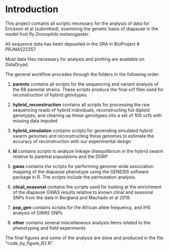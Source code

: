 # Introduction

This project contains all scripts necessary for the analysis of data for Erickson et al (submitted), examining the genetic basis of diapause in the model fruit fly _Drosophila melanogaster_.

All sequence data has been deposited in the SRA in BioProject # PRJNA522357

Most data files necessary for analysis and plotting are available on DataDryad.

The general workflow procedes through the folders in the following order:

1. **parents** contains all scripts for the sequencing and variant analysis of the 68 parental strains. These scripts produce the final vcf files used for reconstruction of hybrid genotypes

2. **hybrid_reconstruction** contains all scripts for processing the raw sequencing reads of hybrid individuals, reconstructing full diploid genotypes, and cleaning up these genotypes into a set of 100 vcfs with missing data imputed

3. **hybrid_simulation** contains scripts for generating simulated hybrid swarm genomes and reconstructing these genomes to estimate the accuracy of reconstruction with our experimental design

4.  **ld** contains scripts to analyze linkage disequilibrium in the hybrid swarm relative to parental populations and the DGRP

5. **gwas** contains the scripts for performing genome-wide association mapping of the diapause phenotype using the GENESIS software package in R. The scripts include the permutation analysis.

6. **clinal\_seasonal** contains the scripts used for looking at the enrichment of the diapause GWAS results relative to known clinal and seasonal SNPs from the data in Bergland and Machado et al 2019.

7. **pop\_gen** contains scripts for the  African allele frequency, and IHS analysis of GWAS SNPs

8. **other** contains several miscellaneous analysis items related to the phenotyping and field experiments

The final figures and some of the analysis are done and produced in the file "code\_by\_figure_R2.R".
